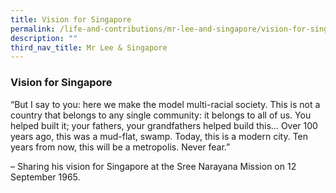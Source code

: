 ```yaml
---
title: Vision for Singapore
permalink: /life-and-contributions/mr-lee-and-singapore/vision-for-singapore/
description: ""
third_nav_title: Mr Lee & Singapore
---
```

### Vision for Singapore ###

“But I say to you: here we make the model multi-racial society. This is not a country that belongs to any single community: it belongs to all of us. You helped built it; your fathers, your grandfathers helped build this… Over 100 years ago, this was a mud-flat, swamp. Today, this is a modern city. Ten years from now, this will be a metropolis. Never fear.”

– Sharing his vision for Singapore at the Sree Narayana Mission on 12 September 1965.